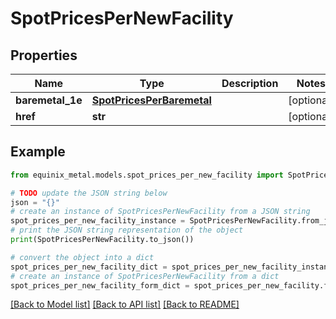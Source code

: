 # SpotPricesPerNewFacility


## Properties

Name | Type | Description | Notes
------------ | ------------- | ------------- | -------------
**baremetal_1e** | [**SpotPricesPerBaremetal**](SpotPricesPerBaremetal.md) |  | [optional] 
**href** | **str** |  | [optional] 

## Example

```python
from equinix_metal.models.spot_prices_per_new_facility import SpotPricesPerNewFacility

# TODO update the JSON string below
json = "{}"
# create an instance of SpotPricesPerNewFacility from a JSON string
spot_prices_per_new_facility_instance = SpotPricesPerNewFacility.from_json(json)
# print the JSON string representation of the object
print(SpotPricesPerNewFacility.to_json())

# convert the object into a dict
spot_prices_per_new_facility_dict = spot_prices_per_new_facility_instance.to_dict()
# create an instance of SpotPricesPerNewFacility from a dict
spot_prices_per_new_facility_form_dict = spot_prices_per_new_facility.from_dict(spot_prices_per_new_facility_dict)
```
[[Back to Model list]](../README.md#documentation-for-models) [[Back to API list]](../README.md#documentation-for-api-endpoints) [[Back to README]](../README.md)


